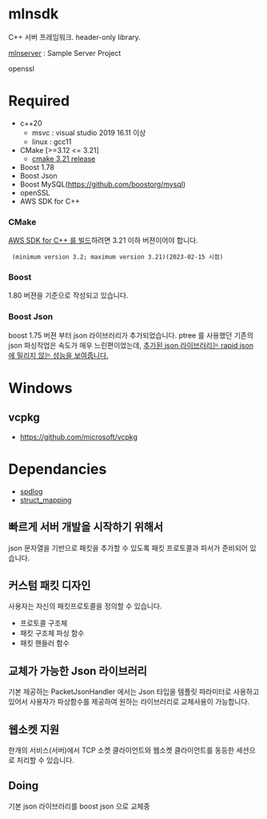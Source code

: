 # mlnsdk
C++ 서버 프레임워크. header-only library.   

[mlnserver](https://github.com/lazychase/mlnserver) : Sample Server Project

openssl


# Required
* c++20
  * msvc : visual studio 2019 16.11 이상
  * linux : gcc11
* CMake [>=3.12 <= 3.21]
  * [cmake 3.21 release](https://github.com/Kitware/CMake/releases/tag/v3.21.7)
* Boost 1.78
* Boost Json
* Boost MySQL(https://github.com/boostorg/mysql)
* openSSL
* AWS SDK for C++

### CMake
[AWS SDK for C++ 를 빌드](https://docs.aws.amazon.com/sdk-for-cpp/v1/developer-guide/setup-linux.html)하려면 3.21 이하 버젼이어야 합니다.
```
 (minimum version 3.2; maximum version 3.21)(2023-02-15 시점)
```

### Boost
1.80 버젼을 기준으로 작성되고 있습니다. 


### Boost Json
boost 1.75 버젼 부터 json 라이브러리가 추가되었습니다. ptree 를 사용했던 기존의 json 파싱작업은 속도가 매우 느린편이었는데, [추가된 json 라이브러리는 rapid json 에 밀리지 않는 성능을 보여줍니다.](https://www.boost.org/doc/libs/1_75_0/libs/json/doc/html/json/benchmarks.html)

# Windows
## vcpkg
* https://github.com/microsoft/vcpkg

# Dependancies
* [spdlog](https://github.com/gabime/spdlog)  
* [struct_mapping](https://github.com/bk192077/struct_mapping)  
  

## 빠르게 서버 개발을 시작하기 위해서
json 문자열을 기반으로 패킷을 추가할 수 있도록 패킷 프로토콜과 파서가 준비되어 있습니다.


## 커스텀 패킷 디자인
사용자는 자신의 패킷프로토콜을 정의할 수 있습니다.
* 프로토콜 구조체
* 패킷 구조체 파싱 함수
* 패킷 핸들러 함수

## 교체가 가능한 Json 라이브러리
기본 제공하는 PacketJsonHandler 에서는 Json 타입을 템플릿 파라미터로 사용하고 있어서 사용자가 파상함수를 제공하여 원하는 라이브러리로 교체사용이 가능합니다.

## 웹소켓 지원
한개의 서비스(서버)에서 TCP 소켓 클라이언트와 웹소켓 클라이언트를 동등한 세션으로 처리할 수 있습니다. 

## Doing
기본 json 라이브러리를 boost json 으로 교체중
